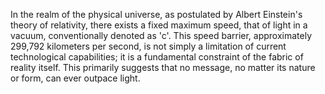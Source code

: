 
In the realm of the physical universe, as postulated by Albert Einstein's theory of relativity, there exists a fixed maximum speed, that of light in a vacuum, conventionally denoted as 'c'. This speed barrier, approximately 299,792 kilometers per second, is not simply a limitation of current technological capabilities; it is a fundamental constraint of the fabric of reality itself. This primarily suggests that no message, no matter its nature or form, can ever outpace light.

